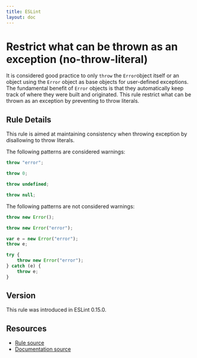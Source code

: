 ```yaml
---
title: ESLint
layout: doc
---
```

<!-- Note: No pull requests accepted for this file. See README.md in the root directory for details. -->
# Restrict what can be thrown as an exception (no-throw-literal)

It is considered good practice to only `throw` the `Error`object itself or an object using the `Error` object as base objects for user-defined exceptions.
The fundamental benefit of `Error` objects is that they automatically keep track of where they were built and originated.
This rule restrict what can be thrown as an exception by preventing to throw literals.

## Rule Details

This rule is aimed at maintaining consistency when throwing exception by disallowing to throw literals.

The following patterns are considered warnings:

```js
throw "error";

throw 0;

throw undefined;

throw null;
```

The following patterns are not considered warnings:

```js
throw new Error();

throw new Error("error");

var e = new Error("error");
throw e;

try {
	throw new Error("error");
} catch (e) {
	throw e;
}
```

## Version

This rule was introduced in ESLint 0.15.0.

## Resources

* [Rule source](https://github.com/eslint/eslint/tree/master/lib/rules/no-throw-literal.js)
* [Documentation source](https://github.com/eslint/eslint/tree/master/docs/rules/no-throw-literal.md)
